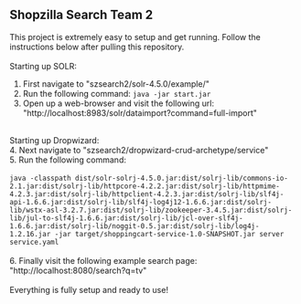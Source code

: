 <h2>Shopzilla Search Team 2</h2>

This project is extremely easy to setup and get running. Follow the instructions below after pulling this repository.<br>
<br>
Starting up SOLR: <br>
1. First navigate to "szsearch2/solr-4.5.0/example/"<br>
2. Run the following command: <code>java -jar start.jar</code><br>
3. Open up a web-browser and visit the following url: "http://localhost:8983/solr/dataimport?command=full-import"<br>
<br>
Starting up Dropwizard:<br>
4. Next navigate to "szsearch2/dropwizard-crud-archetype/service"<br>
5. Run the following command:<br>
<br>
<code>java -classpath dist/solr-solrj-4.5.0.jar:dist/solrj-lib/commons-io-2.1.jar:dist/solrj-lib/httpcore-4.2.2.jar:dist/solrj-lib/httpmime-4.2.3.jar:dist/solrj-lib/httpclient-4.2.3.jar:dist/solrj-lib/slf4j-api-1.6.6.jar:dist/solrj-lib/slf4j-log4j12-1.6.6.jar:dist/solrj-lib/wstx-asl-3.2.7.jar:dist/solrj-lib/zookeeper-3.4.5.jar:dist/solrj-lib/jul-to-slf4j-1.6.6.jar:dist/solrj-lib/jcl-over-slf4j-1.6.6.jar:dist/solrj-lib/noggit-0.5.jar:dist/solrj-lib/log4j-1.2.16.jar -jar target/shoppingcart-service-1.0-SNAPSHOT.jar server service.yaml</code><br>
<br>
6. Finally visit the following example search page: "http://localhost:8080/search?q=tv"<br>
<br>
Everything is fully setup and ready to use!<br>
